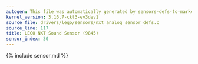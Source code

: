 ```yaml
---
autogen: This file was automatically generated by sensors-defs-to-markdown.py
kernel_version: 3.16.7-ckt3-ev3dev1
source_file: drivers/lego/sensors/nxt_analog_sensor_defs.c
source_line: 117
title: LEGO NXT Sound Sensor (9845)
sensor_index: 30
---
```


{% include sensor.md %}
